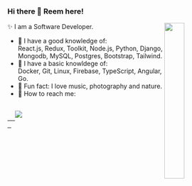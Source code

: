 ### Hi there 👋 Reem here!

✨ I am a Software Developer.
<img src="https://c.tenor.com/-Fbyl7vqHiYAAAAj/goma-cat.gif" align='right' width='30%'/>
- 💯 I have a good knowledge of:<br/>
   React.js, Redux, Toolkit, Node.js, Python, Django, Mongodb, MySQL, Postgres, Bootstrap, Tailwind.
- 🧐 I have a basic knowldege of:<br/>
   Docker, Git, Linux, Firebase, TypeScript, Angular, Go.
- 📢 Fun fact: I love music, photography and nature.
- 🦅 How to reach me: 
<pre>
 <a href="https://www.linkedin.com/in/reem-elbakry/" target="_blank">
  <img src=https://img.shields.io/badge/linkedin-%2300acee.svg?color=405DE6&style=for-the-badge&logo=linkedin&logoColor=white style="margin-bottom: 5px;"/>
 </a>
</pre>


